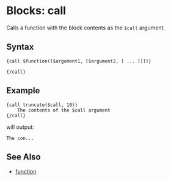 # Blocks: call

Calls a function with the block contents as the ```$call``` argument.

## Syntax

```
{call $function([$argument1, [$argument2, [ ... ]]])}
    
{/call}
```

## Example

```
{call truncate($call, 10)}
    The contents of the $call argument
{/call}
```

will output:

```
The con...
```


## See Also

- [function](function.md)
